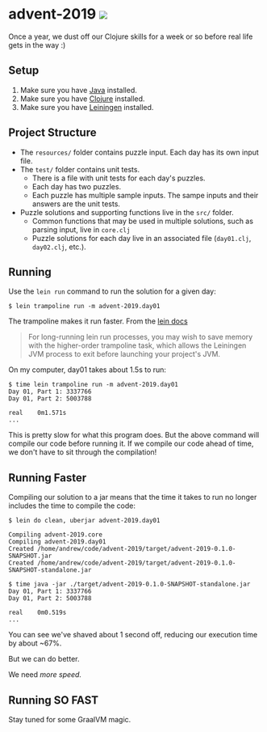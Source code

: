 # advent-2019 ![](https://github.com/ajpierce/advent-2019/workflows/Clojure%20CI/badge.svg)

Once a year, we dust off our Clojure skills for a week or so before real life gets in the way :)

## Setup
1. Make sure you have [Java](https://adoptopenjdk.net/index.html?variant=openjdk13&jvmVariant=hotspot) installed.
1. Make sure you have [Clojure](https://clojure.org/guides/getting_started) installed.
1. Make sure you have [Leiningen](https://leiningen.org/) installed.

## Project Structure

+ The `resources/` folder contains puzzle input. Each day has its own input file.
+ The `test/` folder contains unit tests.
  - There is a file with unit tests for each day's puzzles.
  - Each day has two puzzles.
  - Each puzzle has multiple sample inputs. The sampe inputs and their answers are the unit tests.
+ Puzzle solutions and supporting functions live in the `src/` folder.
  - Common functions that may be used in multiple solutions, such as parsing input, live in `core.clj`
  - Puzzle solutions for each day live in an associated file (`day01.clj`, `day02.clj`, etc.).

## Running
Use the `lein run` command to run the solution for a given day:

```
$ lein trampoline run -m advent-2019.day01
```

The trampoline makes it run faster. From the [lein docs](https://github.com/technomancy/leiningen/blob/master/doc/TUTORIAL.md#running-code)

> For long-running lein run processes, you may wish to save memory with the higher-order trampoline task, which allows the Leiningen JVM process to exit before launching your project's JVM.

On my computer, day01 takes about 1.5s to run:

```
$ time lein trampoline run -m advent-2019.day01
Day 01, Part 1: 3337766
Day 01, Part 2: 5003788

real    0m1.571s
...
```

This is pretty slow for what this program does.  But the above command will compile our code before running it.  If we compile our code ahead of time, we don't have to sit through the compilation!

## Running Faster
Compiling our solution to a jar means that the time it takes to run no longer includes the time to compile the code:

```
$ lein do clean, uberjar advent-2019.day01

Compiling advent-2019.core
Compiling advent-2019.day01
Created /home/andrew/code/advent-2019/target/advent-2019-0.1.0-SNAPSHOT.jar
Created /home/andrew/code/advent-2019/target/advent-2019-0.1.0-SNAPSHOT-standalone.jar
```

```
$ time java -jar ./target/advent-2019-0.1.0-SNAPSHOT-standalone.jar
Day 01, Part 1: 3337766
Day 01, Part 2: 5003788

real    0m0.519s
...
```

You can see we've shaved about 1 second off, reducing our execution time by about ~67%.

But we can do better.

We need _more speed._

## Running SO FAST

Stay tuned for some GraalVM magic.
